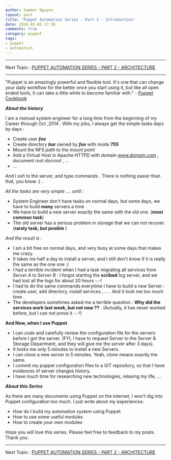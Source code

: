 ```yaml
---
author: Summer Nguyen
layout: post
title: "Puppet Automation Series - Part 1 - Introduction"
date: 2016-02-03 17:30
comments: true
category: puppet
tags:
- puppet
- automation
---
```


---
Next Topic : <a href="/puppet/2016/02/04/puppet-automation-series-part-2-architecture/">PUPPET AUTOMATION SERIES - PART 2 - ARCHITECTURE</a>

---

"Puppet is an amazingly powerful and flexible tool. It's one that can change your daily workflow for the better once you start using it, but like all open ended tools, it can take a little while to become familiar with." - <a href="http://www.puppetcookbook.com/" >Puppet Cookbook</a>


***About the history***

I am a *manual* system engineer for a long time from the beginning of my Career through Oct ,2014 . With my jobs, I always get the simple tasks days by days : 

+ Create user ***foo***
+ Create directory ***bar*** owned by ***foo*** with mode **755**
+ Mount the NFS *path* to the *mount point*
+ Add a Virtual Host in Apache HTTPD with domain *www.domain.com* , document root *docroot* , ... 
+ ...

And I *ssh* to the server, and type commands . There is nothing easier than that, you know :) . 

*All the tasks are very simple .... until :*

+ System Engineer don't have tasks on normal days, but some days, we have to build **many** servers a time .
+ We have to build a new server exactly the same with the old one. (**most common task**)
+ The old server has a serious problem in storage that we can not recover. (**rarely task, but posible** )


*And the result is :*

+ I am a bit free on normal days, and very busy at some days that makes me crazy. 
+ It takes me half a day to install a server, and I still don't know if it is really the same as the one one :(
+ I had a terrible incident when I had a task migrating all services from *Server A* to *Server B* : I forgot starting the **scribed** log server, and we had lost all the logs for about 20 hours -.-!
+ I had to do the same commands everytime I have to build a new Server : create user, add directory, install services , ... . And it took me too much time . 
+ The developers sometimes asked me a terrible question : **Why did the services work last week, but not now ??** . (Actually, it has never worked before, but I can not prove it -.-!)


**And Now, when I use Puppet**

+ I can *code* and carefully review the configuration file for the servers before I got the server. (FYI, I have to request Server to the Server & Storage Department, and they will give me the server after 3 days).
+ It tooks me only 5 minutes to install a new Servers. 
+ I can *clone* a new server in 5 minutes. Yeah, *clone* means exactly the same.
+ I commit my puppet configuration files to a GIT repository, so that I have evidences of server changes history. 
+ I have much time for researching new technologies, relaxing my life, ... 



***About this Series***

As there are many documents using Puppet on the internet, I won't dig into Puppet configuration too much. I just write about my experiences: 

+ How do I build my automation system using Puppet
+ How to use some useful modules
+ How to create your own modules 


Hope you will love this series. Please feel free to feedback to my posts.  Thank you.

---
Next Topic : <a href="/puppet/2016/02/04/puppet-automation-series-part-2-architecture/">PUPPET AUTOMATION SERIES - PART 2 - ARCHITECTURE</a>